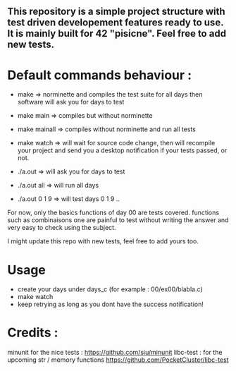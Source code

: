 ## This repository is a simple project structure with test driven developement features ready to use. It is mainly built for 42 "pisicne". Feel free to add new tests.


# Default commands behaviour : 

 - make   => norminette and compiles the test suite for all days then software will ask you for days to test 
 - make main   => compiles but without norminette
 - make mainall => compiles without norminette and run all tests
 - make watch => will wait for source code change, then will recompile your project and send you a desktop notification if your tests passed, or not.


 - ./a.out => will ask you for days to test 
 - ./a.out all => will run all days 
 - ./a.out 0 1 9 => will test days 0 1 9 ..

For now, only the basics functions of day 00 are tests covered. functions such as combinaisons one are painful to test without writing the answer and very easy to check using the subject. 

I might update this repo with new tests, feel free to add yours too.

# Usage 

 - create your days under days_c (for example : 00/ex00/blabla.c)
 - make watch
 - keep retrying as long as you dont have the success notification!

# Credits : 
minunit for the nice tests : https://github.com/siu/minunit
libc-test : for the upcoming str / memory functions https://github.com/PocketCluster/libc-test
